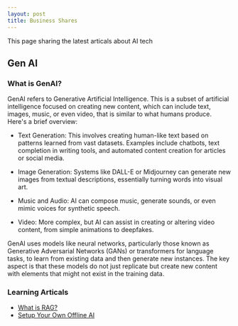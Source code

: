 ```yaml
---
layout: post
title: Business Shares
---
```

<script>
window.fbq('track', 'ViewContent', {"content_ids": "tech"});
</script>


This page sharing the latest articals about AI tech
## Gen AI

### What is GenAI?

GenAI refers to Generative Artificial Intelligence. This is a subset of artificial intelligence focused on creating new content, which can include text, images, music, or even video, that is similar to what humans produce. Here's a brief overview:

* Text Generation: This involves creating human-like text based on patterns learned from vast datasets. Examples include chatbots, text completion in writing tools, and automated content creation for articles or social media.

* Image Generation: Systems like DALL-E or Midjourney can generate new images from textual descriptions, essentially turning words into visual art.

* Music and Audio: AI can compose music, generate sounds, or even mimic voices for synthetic speech.

* Video: More complex, but AI can assist in creating or altering video content, from simple animations to deepfakes.

GenAI uses models like neural networks, particularly those known as Generative Adversarial Networks (GANs) or transformers for language tasks, to learn from existing data and then generate new instances. The key aspect is that these models do not just replicate but create new content with elements that might not exist in the training data.


### Learning Articals
* [What is RAG?](https://www.youtube.com/watch?v=T-D1OfcDW1M&t=18s)
* [Setup Your Own Offline AI](https://www.youtube.com/watch?v=JpQC0W91E6k)

